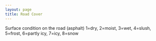 ```yaml
---
layout: page 
title: Road Cover
---
```


Surface condition on the road (asphalt)
1=dry, 2=moist, 3=wet, 4=slush, 5=frost, 6=partly icy, 7=icy, 8=snow


